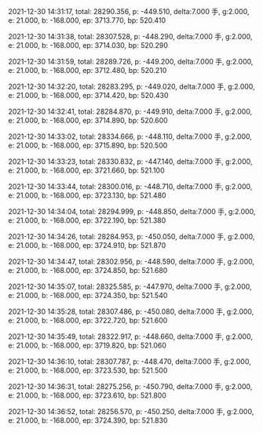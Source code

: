 2021-12-30 14:31:17, total: 28290.356, p: -449.510, delta:7.000 手, g:2.000, e: 21.000, b: -168.000, ep: 3713.770, bp: 520.410

2021-12-30 14:31:38, total: 28307.528, p: -448.290, delta:7.000 手, g:2.000, e: 21.000, b: -168.000, ep: 3714.030, bp: 520.290

2021-12-30 14:31:59, total: 28289.726, p: -449.200, delta:7.000 手, g:2.000, e: 21.000, b: -168.000, ep: 3712.480, bp: 520.210

2021-12-30 14:32:20, total: 28283.295, p: -449.020, delta:7.000 手, g:2.000, e: 21.000, b: -168.000, ep: 3714.420, bp: 520.430

2021-12-30 14:32:41, total: 28284.870, p: -449.910, delta:7.000 手, g:2.000, e: 21.000, b: -168.000, ep: 3714.890, bp: 520.600

2021-12-30 14:33:02, total: 28334.666, p: -448.110, delta:7.000 手, g:2.000, e: 21.000, b: -168.000, ep: 3715.890, bp: 520.500

2021-12-30 14:33:23, total: 28330.832, p: -447.140, delta:7.000 手, g:2.000, e: 21.000, b: -168.000, ep: 3721.660, bp: 521.100

2021-12-30 14:33:44, total: 28300.016, p: -448.710, delta:7.000 手, g:2.000, e: 21.000, b: -168.000, ep: 3723.130, bp: 521.480

2021-12-30 14:34:04, total: 28294.999, p: -448.850, delta:7.000 手, g:2.000, e: 21.000, b: -168.000, ep: 3722.190, bp: 521.380

2021-12-30 14:34:26, total: 28284.953, p: -450.050, delta:7.000 手, g:2.000, e: 21.000, b: -168.000, ep: 3724.910, bp: 521.870

2021-12-30 14:34:47, total: 28302.956, p: -448.590, delta:7.000 手, g:2.000, e: 21.000, b: -168.000, ep: 3724.850, bp: 521.680

2021-12-30 14:35:07, total: 28325.585, p: -447.970, delta:7.000 手, g:2.000, e: 21.000, b: -168.000, ep: 3724.350, bp: 521.540

2021-12-30 14:35:28, total: 28307.486, p: -450.080, delta:7.000 手, g:2.000, e: 21.000, b: -168.000, ep: 3722.720, bp: 521.600

2021-12-30 14:35:49, total: 28322.917, p: -448.660, delta:7.000 手, g:2.000, e: 21.000, b: -168.000, ep: 3719.820, bp: 521.060

2021-12-30 14:36:10, total: 28307.787, p: -448.470, delta:7.000 手, g:2.000, e: 21.000, b: -168.000, ep: 3723.530, bp: 521.500

2021-12-30 14:36:31, total: 28275.256, p: -450.790, delta:7.000 手, g:2.000, e: 21.000, b: -168.000, ep: 3723.610, bp: 521.800

2021-12-30 14:36:52, total: 28256.570, p: -450.250, delta:7.000 手, g:2.000, e: 21.000, b: -168.000, ep: 3724.390, bp: 521.830